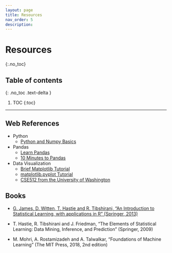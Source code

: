 ```yaml
---
layout: page
title: Resources
nav_order: 5
description: 
---
```


# Resources
{:.no_toc}

## Table of contents
{: .no_toc .text-delta }

1. TOC
{:toc}

---
## Web References
- Python
    - [Python and Numpy Basics](https://cs231n.github.io/python-numpy-tutorial/)
- Pandas
    - [Learn Pandas](https://bitbucket.org/hrojas/learn-pandas/src/master/)
    - [10 Minutes to Pandas](https://pandas.pydata.org/pandas-docs/stable/getting_started/10min.html)
- Data Visualization
    - [Brief Matplotlib Tutorial](https://cs231n.github.io/python-numpy-tutorial/#matplotlib)
    - [matplotlib.pyplot Tutorial](https://matplotlib.org/tutorials/introductory/pyplot.html)
    - [CSE512 from the University of Washington](https://courses.cs.washington.edu/courses/cse512/19sp/)


## Books

- [G. James, D. Witten, T. Hastie and R. Tibshirani, “An Introduction to Statistical Learning, with applications in R” (Springer, 2013)](http://faculty.marshall.usc.edu/gareth-james/ISL/ISLR%20Seventh%20Printing.pdf)

- T. Hastie, R. Tibshirani and J. Friedman, “The Elements of Statistical Learning: Data Mining, Inference, and Prediction” (Springer, 2009)

- M. Mohri, A. Rostamizadeh and A. Talwalkar, “Foundations of Machine Learning” (The MIT Press, 2018, 2nd edition)
